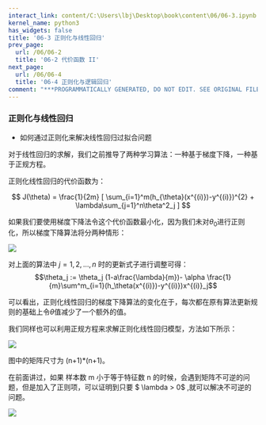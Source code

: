 ```yaml
---
interact_link: content/C:\Users\lbj\Desktop\book\content\06/06-3.ipynb
kernel_name: python3
has_widgets: false
title: '06-3 正则化与线性回归'
prev_page:
  url: /06/06-2
  title: '06-2 代价函数 II'
next_page:
  url: /06/06-4
  title: '06-4 正则化与逻辑回归'
comment: "***PROGRAMMATICALLY GENERATED, DO NOT EDIT. SEE ORIGINAL FILES IN /content***"
---
```


### 正则化与线性回归

+ 如何通过正则化来解决线性回归过拟合问题

对于线性回归的求解，我们之前推导了两种学习算法：一种基于梯度下降，一种基于正规方程。 

正则化线性回归的代价函数为： 

$$
J(\theta) = \frac{1}{2m} [ \sum_{i=1}^m(h_{\theta}(x^{(i)})-y^{(i)})^{2} + \lambda\sum_{j=1}^n\theta^2_j ]
$$
 
如果我们要使用梯度下降法令这个代价函数最小化，因为我们未对$\theta_0$进行正则化，所以梯度下降算法将分两种情形： 

![](http://imgbed.momodel.cn//20190427091334.png)


对上面的算法中 $j=1,2,...,n$ 时的更新式子进行调整可得：  
$$\theta_j := \theta_j (1-a\frac{\lambda}{m})- \alpha \frac{1}{m}\sum^m_{i=1}(h_\theta(x^{(i)})-y^{(i)})x^{(i)}_j$$ 
 
可以看出，正则化线性回归的梯度下降算法的变化在于，每次都在原有算法更新规则的基础上令$\theta$值减少了一个额外的值。 

我们同样也可以利用正规方程来求解正则化线性回归模型，方法如下所示： 

![](https://i.loli.net/2018/12/01/5c01e71d28685.png)
 
图中的矩阵尺寸为 (n+1)*(n+1)。

在前面讲过，如果 样本数 m 小于等于特征数 n 的时候，会遇到矩阵不可逆的问题，但是加入了正则项，可以证明到只要 $ \lambda > 0$ ,就可以解决不可逆的问题。

![](http://imgbed.momodel.cn//20190427092125.png)

